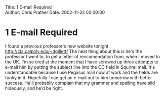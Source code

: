 Title: 1 E-mail Required  
Author: Chris Prather
Date: 2002-11-23 00:00:00

# 1 E-mail Required
I found a previous professor's new website tonight.
http://cla.calpoly.edu/~dgillett/
The neat thing about this is he's the professor I
went to, to get a letter of reccomendation from,
when I moved to the UK. I'm so tired at the moment
that I have screwed up three attempts to e-mail him
by putting the subject line into the CC field in
Squirrel mail. It's understandable because I use
Pegasus mail now at work and the fields are funky
in it.
Hopefully I can get an e-mail out to him tomorrow
with better success. He'll probablly complain that
my grammer and spelling have slid hideously, and
he'd be right.
